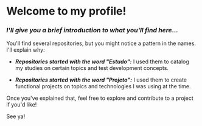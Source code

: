 # Welcome to my profile!
### *I'll give you a brief introduction to what you'll find here...*
  
  You'll find several repositories, but you might notice a pattern in the names. I'll explain why:
  - ***Repositories started with the word "Estudo":*** I used them to catalog my studies on certain topics and test development concepts.
  
  - ***Repositories started with the word "Projeto":*** I used them to create functional projects on topics and technologies I was using at the time.

  Once you've explained that, feel free to explore and contribute to a project if you'd like!
  
  See ya!
